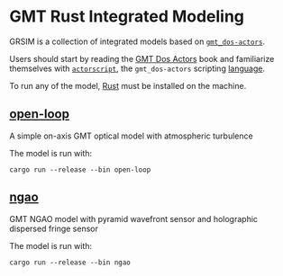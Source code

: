 # GMT Rust Integrated Modeling 

GRSIM is a collection of integrated models based on [`gmt_dos-actors`].

Users should start by reading the [GMT Dos Actors] book and familiarize themselves with [`actorscript`], the `gmt_dos-actors` scripting [language](https://docs.rs/gmt_dos-actors_dsl).

To run any of the model, [Rust] must be installed on the machine.

 
 ## [open-loop](open-loop/README.md)
 
 A simple on-axis GMT optical model with atmospheric turbulence 

 The model is run with:
```shell
cargo run --release --bin open-loop
```

 ## [ngao](ngao/README.md)
 
 GMT NGAO model with pyramid wavefront sensor and holographic dispersed fringe sensor

  The model is run with:
```shell
cargo run --release --bin ngao
```

[`gmt_dos-actors`]: https://crates.io/crates/gmt_dos-actors
[GMT Dos Actors]: https://rconan.github.io/dos-actors/
[`actorscript`]: https://docs.rs/gmt_dos-actors/7.1.2/gmt_dos_actors/macro.actorscript.html
[Rust]: https://www.rust-lang.org/
